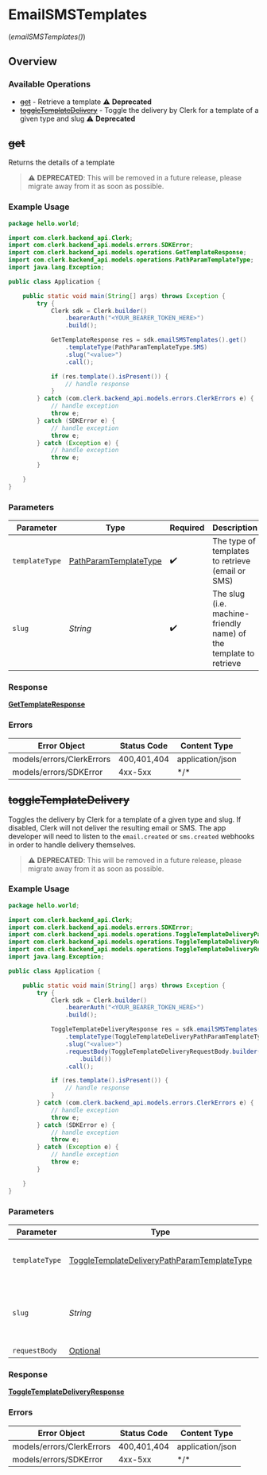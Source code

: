 # EmailSMSTemplates
(*emailSMSTemplates()*)

## Overview

### Available Operations

* [~~get~~](#get) - Retrieve a template :warning: **Deprecated**
* [~~toggleTemplateDelivery~~](#toggletemplatedelivery) - Toggle the delivery by Clerk for a template of a given type and slug :warning: **Deprecated**

## ~~get~~

Returns the details of a template

> :warning: **DEPRECATED**: This will be removed in a future release, please migrate away from it as soon as possible.

### Example Usage

```java
package hello.world;

import com.clerk.backend_api.Clerk;
import com.clerk.backend_api.models.errors.SDKError;
import com.clerk.backend_api.models.operations.GetTemplateResponse;
import com.clerk.backend_api.models.operations.PathParamTemplateType;
import java.lang.Exception;

public class Application {

    public static void main(String[] args) throws Exception {
        try {
            Clerk sdk = Clerk.builder()
                .bearerAuth("<YOUR_BEARER_TOKEN_HERE>")
                .build();

            GetTemplateResponse res = sdk.emailSMSTemplates().get()
                .templateType(PathParamTemplateType.SMS)
                .slug("<value>")
                .call();

            if (res.template().isPresent()) {
                // handle response
            }
        } catch (com.clerk.backend_api.models.errors.ClerkErrors e) {
            // handle exception
            throw e;
        } catch (SDKError e) {
            // handle exception
            throw e;
        } catch (Exception e) {
            // handle exception
            throw e;
        }

    }
}
```

### Parameters

| Parameter                                                                 | Type                                                                      | Required                                                                  | Description                                                               |
| ------------------------------------------------------------------------- | ------------------------------------------------------------------------- | ------------------------------------------------------------------------- | ------------------------------------------------------------------------- |
| `templateType`                                                            | [PathParamTemplateType](../../models/operations/PathParamTemplateType.md) | :heavy_check_mark:                                                        | The type of templates to retrieve (email or SMS)                          |
| `slug`                                                                    | *String*                                                                  | :heavy_check_mark:                                                        | The slug (i.e. machine-friendly name) of the template to retrieve         |

### Response

**[GetTemplateResponse](../../models/operations/GetTemplateResponse.md)**

### Errors

| Error Object              | Status Code               | Content Type              |
| ------------------------- | ------------------------- | ------------------------- |
| models/errors/ClerkErrors | 400,401,404               | application/json          |
| models/errors/SDKError    | 4xx-5xx                   | \*\/*                     |


## ~~toggleTemplateDelivery~~

Toggles the delivery by Clerk for a template of a given type and slug.
If disabled, Clerk will not deliver the resulting email or SMS.
The app developer will need to listen to the `email.created` or `sms.created` webhooks in order to handle delivery themselves.

> :warning: **DEPRECATED**: This will be removed in a future release, please migrate away from it as soon as possible.

### Example Usage

```java
package hello.world;

import com.clerk.backend_api.Clerk;
import com.clerk.backend_api.models.errors.SDKError;
import com.clerk.backend_api.models.operations.ToggleTemplateDeliveryPathParamTemplateType;
import com.clerk.backend_api.models.operations.ToggleTemplateDeliveryRequestBody;
import com.clerk.backend_api.models.operations.ToggleTemplateDeliveryResponse;
import java.lang.Exception;

public class Application {

    public static void main(String[] args) throws Exception {
        try {
            Clerk sdk = Clerk.builder()
                .bearerAuth("<YOUR_BEARER_TOKEN_HERE>")
                .build();

            ToggleTemplateDeliveryResponse res = sdk.emailSMSTemplates().toggleTemplateDelivery()
                .templateType(ToggleTemplateDeliveryPathParamTemplateType.SMS)
                .slug("<value>")
                .requestBody(ToggleTemplateDeliveryRequestBody.builder()
                    .build())
                .call();

            if (res.template().isPresent()) {
                // handle response
            }
        } catch (com.clerk.backend_api.models.errors.ClerkErrors e) {
            // handle exception
            throw e;
        } catch (SDKError e) {
            // handle exception
            throw e;
        } catch (Exception e) {
            // handle exception
            throw e;
        }

    }
}
```

### Parameters

| Parameter                                                                                                             | Type                                                                                                                  | Required                                                                                                              | Description                                                                                                           |
| --------------------------------------------------------------------------------------------------------------------- | --------------------------------------------------------------------------------------------------------------------- | --------------------------------------------------------------------------------------------------------------------- | --------------------------------------------------------------------------------------------------------------------- |
| `templateType`                                                                                                        | [ToggleTemplateDeliveryPathParamTemplateType](../../models/operations/ToggleTemplateDeliveryPathParamTemplateType.md) | :heavy_check_mark:                                                                                                    | The type of template to toggle delivery for                                                                           |
| `slug`                                                                                                                | *String*                                                                                                              | :heavy_check_mark:                                                                                                    | The slug of the template for which to toggle delivery                                                                 |
| `requestBody`                                                                                                         | [Optional<ToggleTemplateDeliveryRequestBody>](../../models/operations/ToggleTemplateDeliveryRequestBody.md)           | :heavy_minus_sign:                                                                                                    | N/A                                                                                                                   |

### Response

**[ToggleTemplateDeliveryResponse](../../models/operations/ToggleTemplateDeliveryResponse.md)**

### Errors

| Error Object              | Status Code               | Content Type              |
| ------------------------- | ------------------------- | ------------------------- |
| models/errors/ClerkErrors | 400,401,404               | application/json          |
| models/errors/SDKError    | 4xx-5xx                   | \*\/*                     |
